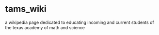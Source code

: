 # tams_wiki
a wikipedia page dedicated to educating incoming and current students of the texas academy of math and science
